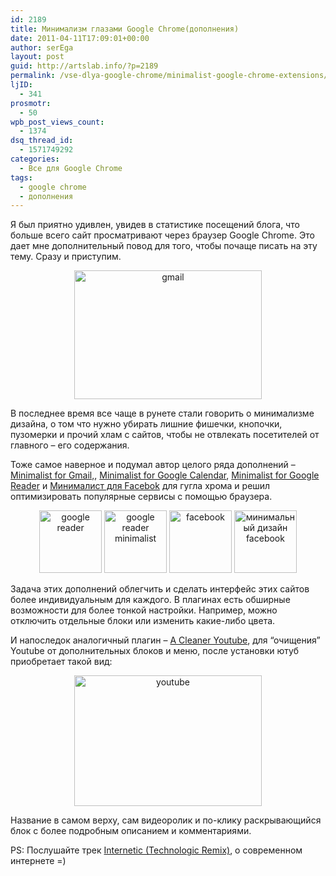 ```yaml
---
id: 2189
title: Минимализм глазами Google Chrome(дополнения)
date: 2011-04-11T17:09:01+00:00
author: serEga
layout: post
guid: http://artslab.info/?p=2189
permalink: /vse-dlya-google-chrome/minimalist-google-chrome-extensions/
ljID:
  - 341
prosmotr:
  - 50
wpb_post_views_count:
  - 1374
dsq_thread_id:
  - 1571749292
categories:
  - Все для Google Chrome
tags:
  - google chrome
  - дополнения
---
```

Я был приятно удивлен, увидев в статистике посещений блога, что больше всего сайт просматривают через браузер Google Chrome. Это дает мне дополнительный повод для того, чтобы почаще писать на эту тему. Сразу и приступим.

<center>
  <a href="http://artslab.info/wp-content/uploads/minimalist_gmail.png"><img src="http://artslab.info/wp-content/uploads/minimalist_gmail-300x206.png" alt="gmail" title="minimalist_gmail" width="300" height="206" class="alignnone size-medium wp-image-2190" srcset="http://img.artslab.info/minimalist_gmail-300x206.png 300w, http://img.artslab.info/minimalist_gmail.png 400w" sizes="(max-width: 300px) 100vw, 300px" /></a>
</center>

В последнее время все чаще в рунете стали говорить о минимализме дизайна, о том что нужно убирать лишние фишечки, кнопочки, пузомерки и прочий хлам с сайтов, чтобы не отвлекать посетителей от главного &#8211; его содержания.
  
Тоже самое наверное и подумал автор целого ряда дополнений &#8211; [Minimalist for Gmail,](https://chrome.google.com/extensions/detail/oddhbkghjoccbljmagcgoklbfdjeiinb?hl=de#), [Minimalist for Google Calendar](https://chrome.google.com/extensions/detail/mgljgiacemcbnibkkmbolnljeffaadna?hl=de), [Minimalist for Google Reader](https://chrome.google.com/extensions/detail/pgpppbiipcfcldpgcjlhoehdffdjjall?hl=de) и [Минималист для Facebok](https://chrome.google.com/extensions/detail/ahmiiblnmmnijkhboligioinfchkeagi?hl=de) для гугла хрома и решил оптимизировать популярные сервисы с помощью браузера. 

<center>
  <a href="http://artslab.info/wp-content/uploads/google_reader_minimal.png"><img src="http://artslab.info/wp-content/uploads/google_reader_minimal-100x100.png" alt="google reader" title="google_reader_minimal" width="100" height="100" class="alignnone size-thumbnail wp-image-2191" /></a> <a href="http://artslab.info/wp-content/uploads/google_reader_menu.png"><img src="http://artslab.info/wp-content/uploads/google_reader_menu-100x100.png" alt="google reader minimalist" title="google_reader_menu" width="100" height="100" class="alignnone size-thumbnail wp-image-2192" /></a> <a href="http://artslab.info/wp-content/uploads/facebook_minimal_design.png"><img src="http://artslab.info/wp-content/uploads/facebook_minimal_design-100x100.png" alt="facebook" title="facebook_minimal_design" width="100" height="100" class="alignnone size-thumbnail wp-image-2203" /></a> <a href="http://artslab.info/wp-content/uploads/facebook_minimalist.png"><img src="http://artslab.info/wp-content/uploads/facebook_minimalist-100x100.png" alt="минимальный дизайн facebook" title="facebook_minimalist" width="100" height="100" class="alignnone size-thumbnail wp-image-2202" /></a>
</center>

Задача этих дополнений облегчить и сделать интерфейс этих сайтов более индивидуальным для каждого. В плагинах есть обширные возможности для более тонкой настройки. Например, можно отключить отдельные блоки или изменить какие-либо цвета.

И напоследок аналогичный плагин &#8211; [A Cleaner Youtube](https://chrome.google.com/extensions/detail/pbkplpdagokmfbpggnhmillolnpmifam?hl=de), для &#8220;очищения&#8221; Youtube от дополнительных блоков и меню, после установки ютуб приобретает такой вид:

<center>
  <a href="http://artslab.info/wp-content/uploads/youtube.jpg"><img src="http://artslab.info/wp-content/uploads/youtube-300x209.jpg" alt="youtube" title="youtube" width="300" height="209" class="alignnone size-medium wp-image-2193" srcset="http://img.artslab.info/youtube-300x209.jpg 300w, http://img.artslab.info/youtube.jpg 1003w" sizes="(max-width: 300px) 100vw, 300px" /></a>
</center>

Название в самом верху, сам видеоролик и по-клику раскрывающийся блок с более подробным описанием и комментариями.

PS: Послушайте трек [Internetic (Technologic Remix)](http://www.youtube.com/watch?v=_FYMXZdO9bY&feature=feedfbc), о современном интернете =)
